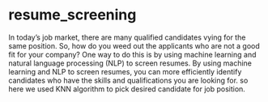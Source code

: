 # resume_screening

In today’s job market, there are many qualified candidates vying for the same position. So, how do you weed out the applicants who are not a good fit for your company? One way to do this is by using machine learning and natural language processing (NLP) to screen resumes. By using machine learning and NLP to screen resumes, you can more efficiently identify candidates who have the skills and qualifications you are looking for.
so here we used KNN algorithm to pick desired candidate for job position.
